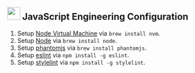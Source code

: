 ## <img src="https://cdn.jsdelivr.net/gh/chrishough/my-public-data/my-configurations/programmingjs.svg" height="30"> JavaScript Engineering Configuration

1. Setup [Node Virtual Machine](https://github.com/creationix/nvm) via `brew install nvm`.
2. Setup [Node](https://nodejs.org/en/) via `brew install node`.
3. Setup [phantomjs](http://phantomjs.org/) via `brew install phantomjs`. 
4. Setup [eslint](https://eslint.org) via `npm install -g eslint`.
5. Setup [stylelint](https://stylelint.io/) via `npm install -g stylelint`.